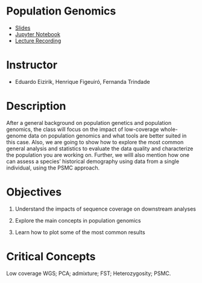 Population Genomics
======
* [Slides](https://github.com/cursobioinfo/BioinformaticsCourse/blob/main/Lectures/Section8)
* [Jupyter Notebook](https://github.com/cursobioinfo/BioinformaticsCourse/blob/main/Lectures/Section8)
* [Lecture Recording](https://github.com/cursobioinfo/BioinformaticsCourse/blob/main/Lectures/Section8)

# Instructor
* Eduardo Eizirik, Henrique Figeuiró, Fernanda Trindade

# Description
After a general background on population genetics and population genomics, the class will focus on the impact of low-coverage whole-genome data on population genomics and what tools are better suited in this case. Also, we are going to show how to explore the most common general analysis and statistics to evaluate the data quality and characterize the population you are working on. Further, we willl also mention how one can assess a species’ historical demography using data from a single individual, using the PSMC approach. 

# Objectives
1. Understand the impacts of sequence coverage on downstream analyses

2. Explore the main concepts in population genomics

3. Learn how to plot some of the most common results

# Critical Concepts
Low coverage WGS; PCA; admixture; FST; Heterozygosity; PSMC.
